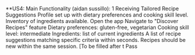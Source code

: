 











**US4: Main Functionality (aidan sussillo):
 1
Receiving Tailored Recipe Suggestions
Profile set up with dietary preferences and cooking skill level. Inventory of ingredients available.
Open the app
Navigate to "Discover Recipes" feature
Dietary preferences: gluten-free, vegetarian
Cooking skill level: intermediate
Ingredients: list of current ingredients
A list of recipe suggestions matching specific criteria within seconds. Recipes should be new within the same session.
[To be filled after t
Pass

